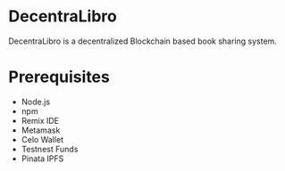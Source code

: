 # DecentraLibro

DecentraLibro is a decentralized Blockchain based book sharing system.


# Prerequisites​
- Node.js 
- npm
- Remix IDE
- Metamask
- Celo Wallet
- Testnest Funds
- Pinata IPFS
